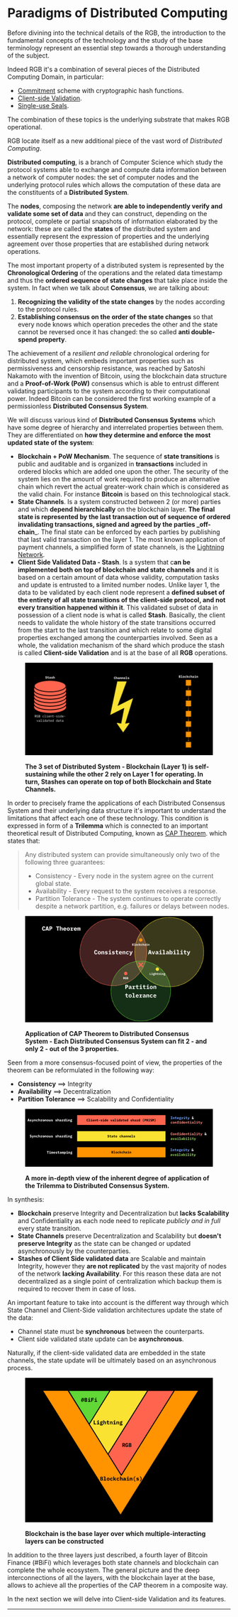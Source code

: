 # Paradigms of Distributed Computing

Before divining into the technical details of the RGB, the introduction to the fundamental concepts of the technology and the study of the base terminology represent an essential step towards a thorough understanding of the subject.

Indeed RGB it's a combination of several pieces of the Distributed Computing Domain, in particular:

* [Commitment](../annexes/glossary.md#commitment) scheme with cryptographic hash functions.
* [Client-side Validation](../annexes/glossary.md#client-side-validation).
* [Single-use Seals](../annexes/glossary.md#single-use-seal).

The combination of these topics is the underlying substrate that makes RGB operational.

RGB locate itself as a new additional piece of the vast word of _Distributed Computing_.

**Distributed computing**, is a branch of Computer Science which study the protocol systems able to exchange and compute data information between a network of computer nodes: the set of computer nodes and the underlying protocol rules which allows the computation of these data are the constituents of a **Distributed System**.

The **nodes**, composing the network **are able to independently verify and validate some set of data** and they can construct, depending on the protocol, complete or partial snapshots of information elaborated by the network: these are called the **states** of the distributed system and essentially represent the expression of properties and the underlying agreement over those properties that are established during network operations.

The most important property of a distributed system is represented by the **Chronological Ordering** of the operations and the related data timestamp and thus the **ordered sequence of state changes** that take place inside the system. In fact when we talk about **Consensus**, we are talking about:

1. **Recognizing the validity of the state changes** by the nodes according to the protocol rules.
2. **Establishing consensus on the order of the state changes** so that every node knows which operation precedes the other and the state cannot be reversed once it has changed: the so called **anti double-spend property**.

The achievement of a _resilient and reliable_ chronological ordering for distributed system, which embeds important properties such as permissiveness and censorship resistance, was reached by Satoshi Nakamoto with the invention of Bitcoin, using the blockchain data structure and a **Proof-of-Work (PoW)** consensus which is able to entrust different validating participants to the system according to their computational power. Indeed Bitcoin can be considered the first working example of a permissionless **Distributed Consensus System**.

We will discuss various kind of **Distributed Consensus Systems** which have some degree of hierarchy and interrelated properties between them. They are differentiated on **how they determine and enforce the most updated state of the system**:

* **Blockchain + PoW Mechanism**. The sequence of **state transitions** is public and auditable and is organized in **transactions** included in ordered blocks which are added one upon the other. The security of the system lies on the amount of work required to produce an alternative chain which revert the actual greater-work chain which is considered as the valid chain. For instance **Bitcoin** is based on this technological stack.
* **State Channels**. Is a system constructed between 2 (or more) parties and which **depend hierarchically** on the blockchain layer. **The final state is represented by the last transaction out of sequence of ordered invalidating transactions, signed and agreed by the parties \_off-chain**\_. The final state can be enforced by each parties by publishing that last valid transaction on the layer 1. The most known application of payment channels, a simplified form of state channels, is the [Lightning Network](../annexes/glossary.md#lightning-network).
* **Client Side Validated Data - Stash**. Is a system that c**an be implemented both on top of blockchain and state channels** and it is based on a certain amount of data whose validity, computation tasks and update is entrusted to a limited number nodes. Unlike layer 1, the data to be validated by each client node represent a **defined subset of the entirety of all state transitions of the client-side protocol, and not every transition happened within it**. This validated subset of data in possession of a client node is what is called **Stash**. Basically, the client needs to validate the whole history of the state transitions occurred from the start to the last transition and which relate to some digital properties exchanged among the counterparties involved. Seen as a whole, the validation mechanism of the shard which produce the stash is called **Client-side Validation** and is at the base of all **RGB** operations.

<figure><img src="../.gitbook/assets/distributed-data-inc.png" alt=""><figcaption><p><strong>The 3 set of Distributed System - Blockchain (Layer 1) is self-sustaining while the other 2 rely on Layer 1 for operating. In turn, Stashes can operate on top of both Blockchain and State Channels.</strong></p></figcaption></figure>

In order to precisely frame the applications of each Distributed Consensus System and their underlying data structure it's important to understand the limitations that affect each one of these technology. This condition is expressed in form of a **Trilemma** which is connected to an important theoretical result of Distributed Computing, known as [CAP Theorem](https://en.wikipedia.org/wiki/CAP\_theorem). which states that:

> Any distributed system can provide simultaneously only two of the following three guarantees:
>
> * Consistency - Every node in the system agree on the current global state.
> * Availability - Every request to the system receives a response.
> * Partition Tolerance - The system continues to operate correctly despite a network partition, e.g. failures or delays between nodes.

<figure><img src="../.gitbook/assets/cap-theorem-full.png" alt=""><figcaption><p><strong>Application of CAP Theorem to Distributed Consensus System - Each Distributed Consensus System can fit 2 - and only 2 - out of the 3 properties.</strong></p></figcaption></figure>

Seen from a more consensus-focused point of view, the properties of the theorem can be reformulated in the following way:

* **Consistency** ==> Integrity
* **Availability** ==> Decentralization
* **Partition Tolerance** ==> Scalability and Confidentiality

<figure><img src="../.gitbook/assets/trilemma1.png" alt=""><figcaption><p><strong>A more in-depth view of the inherent degree of application of the Trilemma to Distributed Consensus System.</strong></p></figcaption></figure>

In synthesis:

* **Blockchain** preserve Integrity and Decentralization but **lacks Scalability** and Confidentiality as each node need to replicate _publicly and in full_ every state transition.
* **State Channels** preserve Decentralization and Scalability but **doesn't preserve Integrity** as the state can be changed or updated asynchronously by the counterparties.
* **Stashes of Client Side validated data** are Scalable and maintain Integrity, however they **are not replicated** by the vast majority of nodes of the network **lacking Availability**. For this reason these data are not decentralized as a single point of centralization which backup them is required to recover them in case of loss.

An important feature to take into account is the different way through which State Channel and Client-Side validation architectures update the state of the data:

* Channel state must be **synchronous** between the counterparts.
* Client side validated state update can be **asynchronous**.

Naturally, if the client-side validated data are embedded in the state channels, the state update will be ultimately based on an asynchronous process.

<figure><img src="../.gitbook/assets/triangle-bifi.png" alt=""><figcaption><p><strong>Blockchain is the base layer over which multiple-interacting layers can be constructed</strong></p></figcaption></figure>

In addition to the three layers just described, a fourth layer of Bitcoin Finance (#BiFi) which leverages both state channels and blockchain can complete the whole ecosystem. The general picture and the deep interconnections of all the layers, with the blockchain layer at the base, allows to achieve all the properties of the CAP theorem in a composite way.

In the next section we will delve into Client-side Validation and its features.

***
